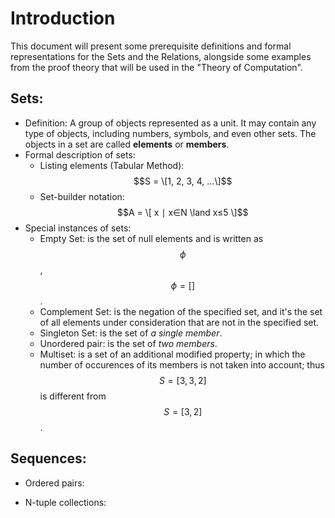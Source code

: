 # Introduction

This document will present some prerequisite definitions and formal representations for the Sets and the Relations, alongside some examples from the proof theory that will be used in the "Theory of Computation".

## Sets: 
- Definition: A group of objects represented as a unit. It may contain any type of objects, including numbers, symbols, and even other sets. The objects in a set are called **elements** or **members**.
- Formal description of sets:
    * Listing elements (Tabular Method): $$S = \[1, 2, 3, 4, ...\]$$
    * Set-builder notation: $$A = \[ x ∣ x∈N \land x≤5 \]$$
- Special instances of sets: 
    * Empty Set: is the set of null elements and is written as $$\phi$$, $$\phi = []$$.
    * Complement Set: is the negation of the specified set, and it's the set of all elements under consideration that are not in the specified set.
    * Singleton Set: is the set of _a single member_.
    * Unordered pair: is the set of _two members_.
    * Multiset: is a set of an additional modified property; in which the number of occurences of its members is not taken into account; thus $$S = [3, 3, 2]$$ is different from $$S = [3, 2]$$.

## Sequences:


* Ordered pairs:

* N-tuple collections:

